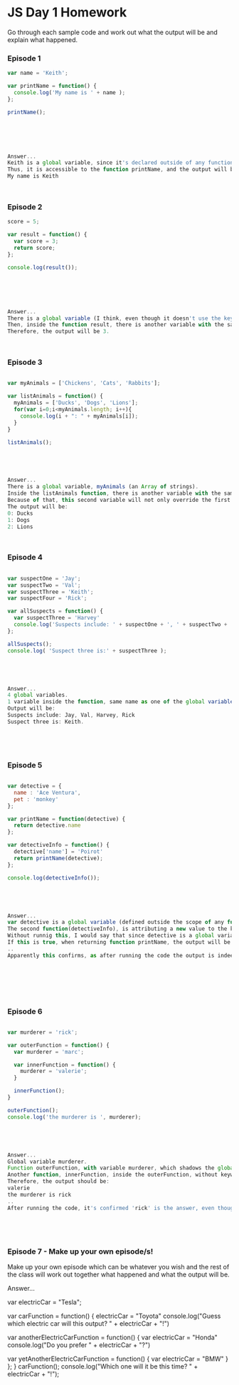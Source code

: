# JS Day 1 Homework

Go through each sample code and work out what the output will be and explain what happened.

### Episode 1
```js
var name = 'Keith';

var printName = function() {
  console.log('My name is ' + name );
};

printName();






Answer...
Keith is a global variable, since it's declared outside of any function.
Thus, it is accessible to the function printName, and the output will be:
My name is Keith




```

### Episode 2
```js
score = 5;

var result = function() {
  var score = 3;
  return score;
};

console.log(result());






Answer...
There is a global variable (I think, even though it doesn't use the keyword 'var'?), 5.
Then, inside the function result, there is another variable with the same name(score), with the value of 3, which in this case will override or shadow the global var.
Therefore, the output will be 3.




```

### Episode 3
```js

var myAnimals = ['Chickens', 'Cats', 'Rabbits'];

var listAnimals = function() {
  myAnimals = ['Ducks', 'Dogs', 'Lions'];
  for(var i=0;i<myAnimals.length; i++){
    console.log(i + ": " + myAnimals[i]);
  }
}

listAnimals();





Answer...
There is a global variable, myAnimals (an Array of strings).
Inside the listAnimals function, there is another variable with the same name, not using the keyword 'var'.
Because of that, this second variable will not only override the first one, but instead it will replace it.
The output will be:
0: Ducks
1: Dogs
2: Lions




```

### Episode 4

```js

var suspectOne = 'Jay';
var suspectTwo = 'Val';
var suspectThree = 'Keith';
var suspectFour = 'Rick';

var allSuspects = function() {
  var suspectThree = 'Harvey'
  console.log('Suspects include: ' + suspectOne + ', ' + suspectTwo + ', ' + suspectThree + ', ' + suspectFour)
};

allSuspects();
console.log( 'Suspect three is:' + suspectThree );





Answer...
4 global variables.
1 variable inside the function, same name as one of the global variables (suspectThree), which will therefore shadow it, but only inside that function.
Output will be:
Suspects include: Jay, Val, Harvey, Rick
Suspect three is: Keith.






```

### Episode 5

```js

var detective = {
  name : 'Ace Ventura',
  pet : 'monkey'
};

var printName = function(detective) {
  return detective.name
};

var detectiveInfo = function() {
  detective['name'] = 'Poirot'
  return printName(detective);
};

console.log(detectiveInfo());





Answer...
var detective is a global variable (defined outside the scope of any function), representing a Hash.
The second function(detectiveInfo), is attributing a new value to the key 'name', Poirot.
Without runnig this, I would say that since detective is a global variable, and can be overshadowed, it can maybe also be changed, as we are seing trying to be done in function detectiveInfo.
If this is true, when returning function printName, the output will be Poirot.
..
Apparently this confirms, as after running the code the output is indeed Poirot.








```

### Episode 6
```js

var murderer = 'rick';

var outerFunction = function() {
  var murderer = 'marc';

  var innerFunction = function() {
    murderer = 'valerie';
  }

  innerFunction();
}

outerFunction();
console.log('the murderer is ', murderer);





Answer...
Global variable murderer.
Function outerFunction, with variable murderer, which shadows the global one.
Another function, innerFunction, inside the outerFunction, without keyword 'var', which I would say will not replace the global variable, as its scope is only inside the outerFunction, and it will then only shadow the variable murderer from the outerFunction.
Therefore, the output should be:
valerie
the murderer is rick
..
After running the code, it's confirmed 'rick' is the answer, even though I was wrongly led to believe that we would also see valerie in the output, but obviously there is no console.log command for that to happen.






```

### Episode 7 - Make up your own episode/s!

Make up your own episode which can be whatever you wish and the rest of the class will work out together what happened and what the output will be.




Answer...

var electricCar = "Tesla";

var carFunction = function() {
   electricCar = "Toyota"
  console.log("Guess which electric car will this output? " + electricCar + "!")

  var anotherElectricCarFunction = function() {
     var electricCar = "Honda"
    console.log("Do you prefer " + electricCar + "?")
  
  var yetAnotherElectricCarFunction = function() {
    var electricCar = "BMW"
  }
  };
}
carFunction();
console.log("Which one will it be this time? " + electricCar + "!");



